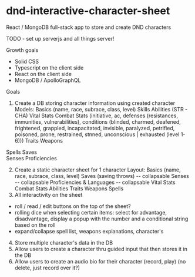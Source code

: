 # dnd-interactive-character-sheet
React / MongoDB full-stack app to store and create DND characters

TODO - set up serverjs and all things server! 

Growth goals
- Solid CSS
- Typescript on the client side
- React on the client side
- MongoDB / ApolloGraphQL


Goals
1. Create a DB storing character information using created character
Models: 
Basics (name, race, subrace, class, level)
Skills
Abilities (STR - CHA)
Vital Stats 
Combat Stats (initiative, ac, defenses (resistances, immunities, vulnerabilities), conditions (blinded, charmed, deafened, frightened, grappled, incapacitated, invisible, paralyzed, petrified, poisoned, prone, restrained, stnned, unconscious | exhausted (level 1-6)))
Traits
Weapons

Spells
Saves  
Senses 
Proficiencies


2. Create a static character sheet for 1 character
Layout: 
Basics (name, race, subrace, class, level)
Saves (saving throws)  -- collapsable
Senses -- collapsable
Proficiencies & Languages -- collapsable
Vital Stats
Combat Stats
Abilities
Traits
Weapons
Spells
3. All interactivity on the sheet 
  - roll / read / edit buttons on the top of the sheet? 
  - rolling dice when selecting certain items: select for advantage, disadvantage, display a popup with the number and a conditional string based on the roll
  - expand/collapse spell list, weapons explanations, character's 
4. Store multiple character's data in the DB
5. Allow users to create a character thru guided input that then stores it in the DB
6. Allow users to create an audio bio for their character (record, play) (no delete, just record over it?)